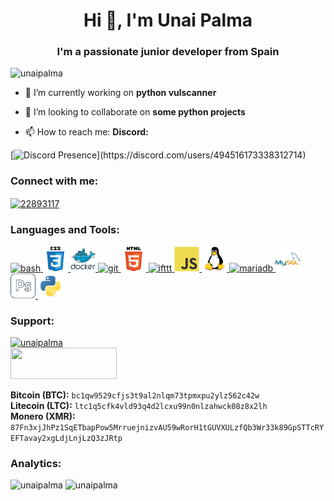 <h1 align="center">Hi 👋, I'm Unai Palma</h1>
<h3 align="center">I'm a passionate junior developer from Spain</h3>

<p align="left"> <img src="https://komarev.com/ghpvc/?username=unaipalma&label=Profile%20views&color=0e75b6&style=flat" alt="unaipalma" /> </p>

- 🔭 I’m currently working on **python vulscanner**

- 🤝 I’m looking to collaborate on **some python projects**

- 📫 How to reach me:
**Discord:**

[![Discord Presence](https://lanyard.cnrad.dev/api/494516173338312714?theme=light&bg=77665a&hideDiscrim=true&borderRadius=20px&idleMessage=Probably%20doing%20something%20else...)](https://discord.com/users/494516173338312714)

<h3 align="left">Connect with me:</h3>
<p align="left">
<a href="https://stackoverflow.com/users/22893117" target="blank"><img align="center" src="https://raw.githubusercontent.com/rahuldkjain/github-profile-readme-generator/master/src/images/icons/Social/stack-overflow.svg" alt="22893117" height="30" width="40" /></a>
</p>

<h3 align="left">Languages and Tools:</h3>
<p align="left"> <a href="https://www.gnu.org/software/bash/" target="_blank" rel="noreferrer"> <img src="https://www.vectorlogo.zone/logos/gnu_bash/gnu_bash-icon.svg" alt="bash" width="40" height="40"/> </a> <a href="https://www.w3schools.com/css/" target="_blank" rel="noreferrer"> <img src="https://raw.githubusercontent.com/devicons/devicon/master/icons/css3/css3-original-wordmark.svg" alt="css3" width="40" height="40"/> </a> <a href="https://www.docker.com/" target="_blank" rel="noreferrer"> <img src="https://raw.githubusercontent.com/devicons/devicon/master/icons/docker/docker-original-wordmark.svg" alt="docker" width="40" height="40"/> </a> <a href="https://git-scm.com/" target="_blank" rel="noreferrer"> <img src="https://www.vectorlogo.zone/logos/git-scm/git-scm-icon.svg" alt="git" width="40" height="40"/> </a> <a href="https://www.w3.org/html/" target="_blank" rel="noreferrer"> <img src="https://raw.githubusercontent.com/devicons/devicon/master/icons/html5/html5-original-wordmark.svg" alt="html5" width="40" height="40"/> </a> <a href="https://ifttt.com/" target="_blank" rel="noreferrer"> <img src="https://www.vectorlogo.zone/logos/ifttt/ifttt-ar21.svg" alt="ifttt" width="40" height="40"/> </a> <a href="https://developer.mozilla.org/en-US/docs/Web/JavaScript" target="_blank" rel="noreferrer"> <img src="https://raw.githubusercontent.com/devicons/devicon/master/icons/javascript/javascript-original.svg" alt="javascript" width="40" height="40"/> </a> <a href="https://www.linux.org/" target="_blank" rel="noreferrer"> <img src="https://raw.githubusercontent.com/devicons/devicon/master/icons/linux/linux-original.svg" alt="linux" width="40" height="40"/> </a> <a href="https://mariadb.org/" target="_blank" rel="noreferrer"> <img src="https://www.vectorlogo.zone/logos/mariadb/mariadb-icon.svg" alt="mariadb" width="40" height="40"/> </a> <a href="https://www.mysql.com/" target="_blank" rel="noreferrer"> <img src="https://raw.githubusercontent.com/devicons/devicon/master/icons/mysql/mysql-original-wordmark.svg" alt="mysql" width="40" height="40"/> </a> <a href="https://www.photoshop.com/en" target="_blank" rel="noreferrer"> <img src="https://raw.githubusercontent.com/devicons/devicon/master/icons/photoshop/photoshop-line.svg" alt="photoshop" width="40" height="40"/> </a> <a href="https://www.python.org" target="_blank" rel="noreferrer"> <img src="https://raw.githubusercontent.com/devicons/devicon/master/icons/python/python-original.svg" alt="python" width="40" height="40"/> </a> </p>

<h3 align="left">Support:</h3>
<div align="left">
  <a href="https://www.buymeacoffee.com/unaipalma"><img src="https://cdn.buymeacoffee.com/buttons/v2/default-yellow.png" height="50" width="210" alt="unaipalma" /></a>
</div>
<div align="left">
  <a href="https://www.paypal.com/donate/?hosted_button_id=E354U6DTDPPLS"><img src="https://i.imgur.com/cqA8sIz.png" height="50" width="170"/></a>
</div>

**Bitcoin  (BTC):** `bc1qw9529cfjs3t9al2nlqm73tpmxpu2ylz562c42w`\
**Litecoin (LTC):** `ltc1q5cfk4vld93q4d2lcxu99n0nlzahwck08z8x2lh`\
**Monero   (XMR):** `87Fn3xjJhPz1SqETbapPow5MrruejnizvAU59wRorH1tGUVXULzfQb3Wr33k89GpSTTcRYEFTavay2xgLdjLnjLzQ3zJRtp`

<h3 align="left">Analytics:</h3>
<div align="left">
  <img src="https://github-readme-stats.vercel.app/api/top-langs?username=unaipalma&show_icons=true&locale=en&layout=compact" alt="unaipalma" />
  <img src="https://github-readme-streak-stats.herokuapp.com/?user=unaipalma&" alt="unaipalma" />
</div>
